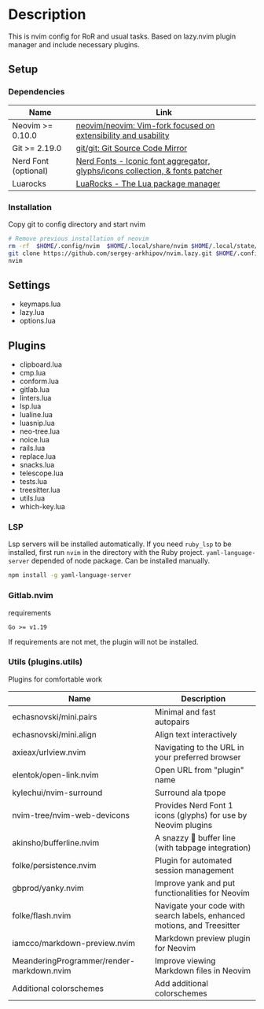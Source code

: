 # Description

This is nvim config for RoR and usual tasks.
Based on lazy.nvim plugin manager and include necessary plugins.

## Setup

### Dependencies

| Name                 | Link                                                                                                        |
| -------------------- | ----------------------------------------------------------------------------------------------------------- |
| Neovim >= 0.10.0     | [neovim/neovim: Vim-fork focused on extensibility and usability](https://github.com/neovim/neovim)          |
| Git >= 2.19.0        | [git/git: Git Source Code Mirror](https://github.com/git/git)                                               |
| Nerd Font (optional) | [Nerd Fonts - Iconic font aggregator, glyphs/icons collection, & fonts patcher](https://www.nerdfonts.com/) |
| Luarocks             | [LuaRocks - The Lua package manager](https://luarocks.org/)                                                 |

### Installation

Copy git to config directory and start nvim

```bash
# Remove previous installation of neovim
rm -rf  $HOME/.config/nvim  $HOME/.local/share/nvim $HOME/.local/state/nvim
git clone https://github.com/sergey-arkhipov/nvim.lazy.git $HOME/.config/nvim
nvim

```

## Settings

- keymaps.lua
- lazy.lua
- options.lua

## Plugins

- clipboard.lua
- cmp.lua
- conform.lua
- gitlab.lua
- linters.lua
- lsp.lua
- lualine.lua
- luasnip.lua
- neo-tree.lua
- noice.lua
- rails.lua
- replace.lua
- snacks.lua
- telescope.lua
- tests.lua
- treesitter.lua
- utils.lua
- which-key.lua

### LSP

Lsp servers will be installed automatically.
If you need `ruby_lsp` to be installed, first run `nvim` in the directory with the Ruby project.
`yaml-language-server` depended of node package. Can be installed manually.

```bash
npm install -g yaml-language-server
```

### Gitlab.nvim

requirements

`Go >= v1.19`

If requirements are not met, the plugin will not be installed.

### Utils (plugins.utils)

Plugins for comfortable work

| Name                                      | Description                                                             |
| ----------------------------------------- | ----------------------------------------------------------------------- |
| echasnovski/mini.pairs                    | Minimal and fast autopairs                                              |
| echasnovski/mini.align                    | Align text interactively                                                |
| axieax/urlview.nvim                       | Navigating to the URL in your preferred browser                         |
| elentok/open-link.nvim                    | Open URL from "plugin" name                                             |
| kylechui/nvim-surround                    | Surround ala tpope                                                      |
| nvim-tree/nvim-web-devicons               | Provides Nerd Font 1 icons (glyphs) for use by Neovim plugins           |
| akinsho/bufferline.nvim                   | A snazzy 💅 buffer line (with tabpage integration)                      |
| folke/persistence.nvim                    | Plugin for automated session management                                 |
| gbprod/yanky.nvim                         | Improve yank and put functionalities for Neovim                         |
| folke/flash.nvim                          | Navigate your code with search labels, enhanced motions, and Treesitter |
| iamcco/markdown-preview.nvim              | Markdown preview plugin for Neovim                                      |
| MeanderingProgrammer/render-markdown.nvim | Improve viewing Markdown files in Neovim                                |
| Additional colorschemes                   | Add additional colorschemes                                             |
